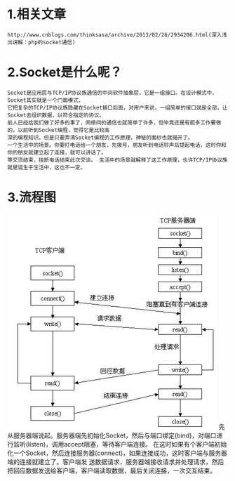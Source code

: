 # 1.相关文章
    http://www.cnblogs.com/thinksasa/archive/2013/02/26/2934206.html(深入浅出讲解：php的socket通信)

# 2.Socket是什么呢？
    Socket是应用层与TCP/IP协议族通信的中间软件抽象层，它是一组接口。在设计模式中，Socket其实就是一个门面模式，
    它把复杂的TCP/IP协议族隐藏在Socket接口后面，对用户来说，一组简单的接口就是全部，让Socket去组织数据，以符合指定的协议。
    前人已经给我们做了好多的事了，网络间的通信也就简单了许多，但毕竟还是有挺多工作要做的。以前听到Socket编程，觉得它是比较高
    深的编程知识，但是只要弄清Socket编程的工作原理，神秘的面纱也就揭开了。
    一个生活中的场景。你要打电话给一个朋友，先拨号，朋友听到电话铃声后提起电话，这时你和你的朋友就建立起了连接，就可以讲话了。
    等交流结束，挂断电话结束此次交谈。 生活中的场景就解释了这工作原理，也许TCP/IP协议族就是诞生于生活中，这也不一定。

# 3.流程图
![''](img/socket.jpg)
先从服务器端说起。服务器端先初始化Socket，然后与端口绑定(bind)，对端口进行监听(listen)，调用accept阻塞，等待客户端连接。
在这时如果有个客户端初始化一个Socket，然后连接服务器(connect)，如果连接成功，这时客户端与服务器端的连接就建立了。客户端发
送数据请求，服务器端接收请求并处理请求，然后把回应数据发送给客户端，客户端读取数据，最后关闭连接，一次交互结束。